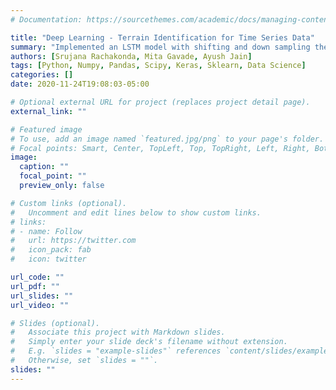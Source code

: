 ```yaml
---
# Documentation: https://sourcethemes.com/academic/docs/managing-content/

title: "Deep Learning - Terrain Identification for Time Series Data"
summary: "Implemented an LSTM model with shifting and down sampling the data to achieve an F1 score of 0.868, a signification improvement over random forest baseline which gave an F1 score of 0.39. Compared results with techniques such as SMOTE and weighted loss."
authors: [Srujana Rachakonda, Mita Gavade, Ayush Jain]
tags: [Python, Numpy, Pandas, Scipy, Keras, Sklearn, Data Science]
categories: []
date: 2020-11-24T19:08:03-05:00

# Optional external URL for project (replaces project detail page).
external_link: ""

# Featured image
# To use, add an image named `featured.jpg/png` to your page's folder.
# Focal points: Smart, Center, TopLeft, Top, TopRight, Left, Right, BottomLeft, Bottom, BottomRight.
image:
  caption: ""
  focal_point: ""
  preview_only: false

# Custom links (optional).
#   Uncomment and edit lines below to show custom links.
# links:
# - name: Follow
#   url: https://twitter.com
#   icon_pack: fab
#   icon: twitter

url_code: ""
url_pdf: ""
url_slides: ""
url_video: ""

# Slides (optional).
#   Associate this project with Markdown slides.
#   Simply enter your slide deck's filename without extension.
#   E.g. `slides = "example-slides"` references `content/slides/example-slides.md`.
#   Otherwise, set `slides = ""`.
slides: ""
---
```

